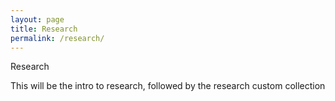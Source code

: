 ```yaml
---
layout: page
title: Research
permalink: /research/
---
```


Research

This will be the intro to research, followed by the research custom collection
